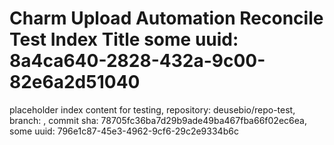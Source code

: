 # Charm Upload Automation Reconcile Test Index Title some uuid: 8a4ca640-2828-432a-9c00-82e6a2d51040
 placeholder index content for testing,  repository: deusebio/repo-test,  branch: ,  commit sha: 78705fc36ba7d29b9ade49ba467fba66f02ec6ea,  some uuid: 796e1c87-45e3-4962-9cf6-29c2e9334b6c